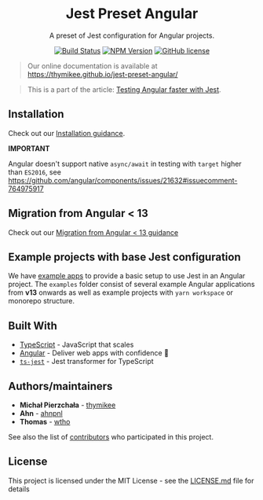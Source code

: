 <h1 align="center">Jest Preset Angular</h1>

<p align="center">A preset of Jest configuration for Angular projects.</p>

<p align="center">
    <a href="https://actions-badge.atrox.dev/thymikee/jest-preset-angular/goto?ref=main"><img alt="Build Status" src="https://img.shields.io/endpoint.svg?url=https%3A%2F%2Factions-badge.atrox.dev%2Fthymikee%2Fjest-preset-angular%2Fbadge%3Fref%3Dmain&style=flat-square" /></a>
    <a href="https://www.npmjs.com/package/jest-preset-angular"><img src="https://img.shields.io/npm/v/jest-preset-angular/latest.svg?style=flat-square" alt="NPM Version" /></a>
    <a href="https://github.com/thymikee/jest-preset-angular/blob/main/LICENSE.md"><img src="https://img.shields.io/npm/l/jest-preset-angular.svg?style=flat-square" alt="GitHub license" /></a>
</p>

> Our online documentation is available at https://thymikee.github.io/jest-preset-angular/

> This is a part of the article: [Testing Angular faster with Jest](https://www.xfive.co/blog/testing-angular-faster-jest/).

## Installation

Check out our [Installation guidance](https://thymikee.github.io/jest-preset-angular/docs/getting-started/installation).

**IMPORTANT**

Angular doesn't support native `async/await` in testing with `target` higher than `ES2016`, see https://github.com/angular/components/issues/21632#issuecomment-764975917

## Migration from Angular < 13

Check out our [Migration from Angular < 13 guidance](https://thymikee.github.io/jest-preset-angular/docs/guides/angular-13+)

## Example projects with base Jest configuration

We have [example apps](https://github.com/thymikee/jest-preset-angular/tree/main/examples) to provide a basic setup to use Jest in an Angular project.
The `examples` folder consist of several example Angular applications from **v13** onwards as well as example projects
with `yarn workspace` or monorepo structure.

## Built With

- [TypeScript](https://www.typescriptlang.org/) - JavaScript that scales
- [Angular](https://angular.dev/) - Deliver web apps with confidence 🚀
- [`ts-jest`](https://kulshekhar.github.io/ts-jest) - Jest transformer for TypeScript

## Authors/maintainers

- **Michał Pierzchała** - [thymikee](https://github.com/thymikee)
- **Ahn** - [ahnpnl](https://github.com/ahnpnl)
- **Thomas** - [wtho](https://github.com/wtho)

See also the list of [contributors](https://github.com/thymikee/jest-preset-angular/contributors) who participated in this project.

## License

This project is licensed under the MIT License - see the [LICENSE.md](LICENSE.md) file for details
